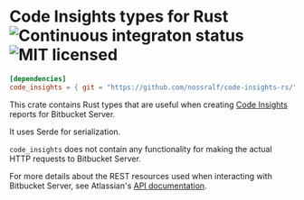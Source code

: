 # Code Insights types for Rust &emsp; ![Continuous integraton status][CI status] ![MIT licensed][license]

[CI status]: https://github.com/nossralf/code-insights-rs/workflows/CI/badge.svg
[license]: https://img.shields.io/github/license/nossralf/code-insights-rs

```toml
[dependencies]
code_insights = { git = "https://github.com/nossralf/code-insights-rs/" }
```

This crate contains Rust types that are useful when creating [Code
Insights][Atlassian code insights blog post] reports for Bitbucket Server.

It uses Serde for serialization.

`code_insights` does not contain any functionality for making the actual HTTP
requests to Bitbucket Server.

For more details about the REST resources used when interacting with Bitbucket
Server, see Atlassian's [API documentation][Atlassian Code Insights API documentation].

[Atlassian code insights blog post]: https://www.atlassian.com/blog/bitbucket/bitbucket-server-code-insights
[Atlassian Code Insights API documentation]: https://docs.atlassian.com/bitbucket-server/rest/6.10.1/bitbucket-code-insights-rest.html
